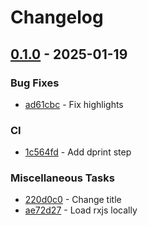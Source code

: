 # Changelog

## [0.1.0](https://github.com/rodmoioliveira/soccer-knockout-standings/compare/...0.1.0) - 2025-01-19

### Bug Fixes

- [ad61cbc](https://github.com/rodmoioliveira/soccer-knockout-standings/commit/ad61cbc3de7553d1219b3b27fba6458a73760c72) - Fix highlights

### CI

- [1c564fd](https://github.com/rodmoioliveira/soccer-knockout-standings/commit/1c564fd34c762d25fe9c1f88b48cca3d0288d63e) - Add dprint step

### Miscellaneous Tasks

- [220d0c0](https://github.com/rodmoioliveira/soccer-knockout-standings/commit/220d0c07d88a5676fd45c68234e780147920c020) - Change title
- [ae72d27](https://github.com/rodmoioliveira/soccer-knockout-standings/commit/ae72d27f2f4c6862af5e8a65b2c76f6ca3309224) - Load rxjs locally
